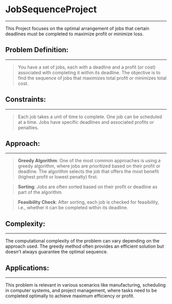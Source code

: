 # JobSequenceProject
------------------------
This Project focuses on the optimal arrangement of jobs that certain deadlines must be completed to maximize profit or minimize loss.

## Problem Definition:
------------------------
  > You have a set of jobs, each with a deadline and a profit (or cost) associated with completing it within its deadline.
    The objective is to find the sequence of jobs that maximizes total profit or minimizes total cost.

## Constraints:
----------------
> Each job takes a unit of time to complete.
  One job can be scheduled at a time.
  Jobs have specific deadlines and associated profits or penalties.

## Approach:
--------------
> **Greedy Algorithm**: One of the most common approaches is using a greedy algorithm, where jobs are prioritized based on their profit or deadline. 
                         The algorithm selects the job that offers the most benefit (highest profit or lowest penalty) first.
        
>  **Sorting**: Jobs are often sorted based on their profit or deadline as part of the algorithm.
        
>  **Feasibility Check**: After sorting, each job is checked for feasibility, i.e., whether it can be completed within its deadline.

## Complexity:
---------------
The computational complexity of the problem can vary depending on the approach used. The greedy method often provides an efficient solution but doesn't always guarantee the optimal sequence.

## Applications:
-----------------
This problem is relevant in various scenarios like manufacturing, scheduling in computer systems, and project management, where tasks need to be completed optimally to achieve maximum efficiency or profit.
